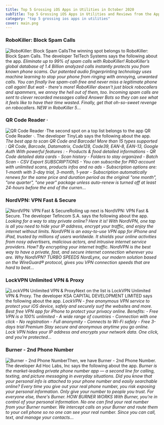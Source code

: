 ```yaml
---
title: Top 5 Grossing iOS Apps in Utilities in October 2020
subTitle: Top 5 Grossing iOS Apps in Utilities and Reviews from the AppStore in October 2020.
category: "top 5 grossing ios apps in utilities"
cover: main.png
---
```


### RoboKiller: Block Spam Calls

![RoboKiller: Block Spam Calls](https://is5-ssl.mzstatic.com/image/thumb/Purple114/v4/a2/33/90/a233909d-1fd5-1fdb-cdb1-9578d500c134/BlueAppIcon-0-0-1x_U007emarketing-0-0-0-7-0-0-sRGB-0-0-0-GLES2_U002c0-512MB-85-220-0-0.png/100x100bb.png)The winning spot belongs to RoboKiller: Block Spam Calls. The developer TelTech Systems says the following about the app. _Eliminate up to 99% of spam calls with RoboKiller! RoboKiller’s global database of 1.4 Billion analyzed calls instantly protects you from known phone scams. Our patented audio fingerprinting technology uses machine learning to stop your phone from ringing with annoying, unwanted calls. You can finally live spam-call-free and never miss a legitimate phone call again!  But wait - there's more! RoboKiller doesn't just block robocallers and spammers, we annoy the hell out of them, too. Incoming spam calls are sent to clever recorded messages called Answer Bots so they can see what it feels like to have their time wasted. Finally, get that oh-so-sweet revenge on robocallers.  NEW in RoboKiller 5_...

### QR Code Reader ·

![QR Code Reader ·](https://is5-ssl.mzstatic.com/image/thumb/Purple124/v4/1c/89/3d/1c893d84-cd73-f311-263f-be5ccac08915/AppIcon-0-0-1x_U007emarketing-0-0-0-7-0-0-sRGB-0-0-0-GLES2_U002c0-512MB-85-220-0-0.png/100x100bb.png)The second spot on a top list belongs to the app QR Code Reader ·. The developer TinyLab says the following about the app. _The best app to scan QR Code and Barcode!  More than 15 types supported : QR Code, Barcode, Datamatrix, Code128, Code39, EAN-8, EAN-13, Google Auth  With powerful features : - Products & food detailed informations - QR Code detailed data cards - Scan history - Folders to stay organized - Batch Scan - CSV Export  SUBSCRIPTIONS  - You can subscribe for PRO account with unlimited scans, products infos and no ads - Subscription options are: 1-month with 3-day trial, 3-month, 1-year  - Subscription automatically renews for the same price and duration period as the original "one month", "one quarter", "one year" package unless auto-renew is turned off at least 24-hours before the end of the curren_...

### NordVPN: VPN Fast & Secure

![NordVPN: VPN Fast & Secure](https://is2-ssl.mzstatic.com/image/thumb/Purple114/v4/55/55/c4/5555c4b4-59e7-41c4-b110-d8fe8a72d4f2/AppIcon-0-0-1x_U007emarketing-0-0-0-7-0-0-sRGB-0-0-0-GLES2_U002c0-512MB-85-220-0-0.png/100x100bb.png)Rolling up next is NordVPN: VPN Fast & Secure. The developer Tefincom S.A. says the following about the app. _Looking for a way to stay private online? Here it is! With NordVPN, one tap is all you need to hide your IP address, encrypt your traffic, and enjoy the internet without limits.   NordVPN is an easy-to-use VPN app for iPhone and iPad, trusted by millions of users worldwide. It shields your online activities from nosy advertisers, malicious actors, and intrusive internet service providers. How? By encrypting your internet traffic.  NordVPN is the best way to have a private, fast, and secure internet connection wherever you are.   Why NordVPN?  TURBO SPEEDS NordLynx, our modern solution based on the WireGuard® protocol, gives you VPN connection speeds that are hard to beat_...

### LockVPN Unlimited VPN & Proxy

![LockVPN Unlimited VPN & Proxy](https://is3-ssl.mzstatic.com/image/thumb/Purple114/v4/51/e9/8a/51e98a6d-4f9f-cb54-d474-f3e38de77997/AppIcon-0-0-1x_U007emarketing-0-0-0-7-0-0-sRGB-0-0-0-GLES2_U002c0-512MB-85-220-0-0.png/100x100bb.png)Next on the list is LockVPN Unlimited VPN & Proxy. The developer KSA CAPITAL DEVELOPMENT LIMITED says the following about the app. _LockVPN - free anonymous VPN service to protect your iOS device, safely and securely surf the websites and more. Best free VPN app for iPhone to protect your privacy online.  Benefits:  - Free VPN is a 100% unlimited - A wide range of countries - Connection with one click - No registration - Full anonymity - Connects to Wi-Fi safely - Free 3-days trial Premium  Stay secure and anonymous anytime you go online. Lock VPN hides your IP address and encrypts your network data. One click, and you’re protected_...

### Burner - 2nd Phone Number

![Burner - 2nd Phone Number](https://is3-ssl.mzstatic.com/image/thumb/Purple124/v4/a8/0a/07/a80a0711-53a8-c9ca-990b-9867b1e64c75/AppIcon-0-0-1x_U007emarketing-0-0-0-8-0-0-sRGB-0-0-0-GLES2_U002c0-512MB-85-220-0-0.png/100x100bb.png)Then, we have Burner - 2nd Phone Number. The developer Ad Hoc Labs, Inc says the following about the app. _Burner is the market-leading private phone number app — a second line for calling, texting, and picture messaging in everyday situations. Did you know that your personal info is attached to your phone number and easily searchable online? Every time you give out your real phone number, you risk exposing your personal information. Only give your number to people you trust. For everyone else, there's Burner.  HOW BURNER WORKS With Burner, you're in control of your personal information. No one can find your real number from your Burner number. We intercept calls on your Burner and route them to your cell phone so no one can see your real number. Since you can call, text, and manage your contacts_...

